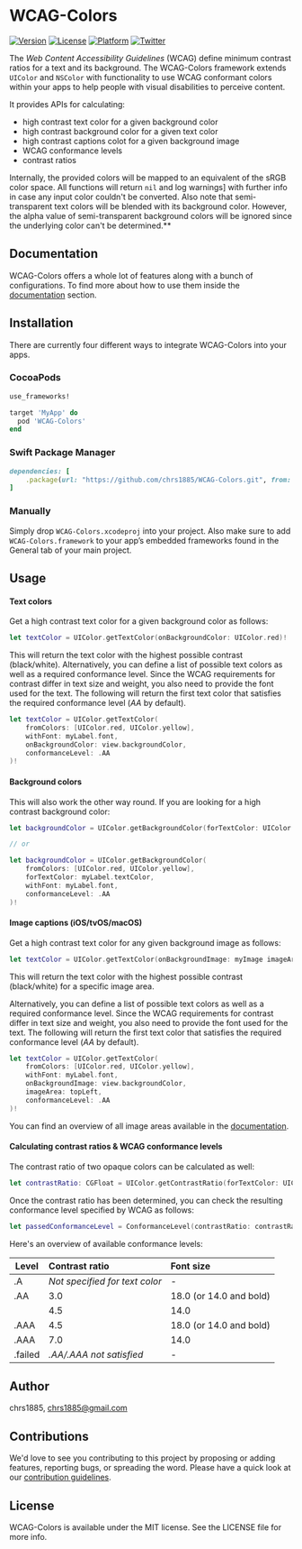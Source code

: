 # WCAG-Colors

[![Version](https://img.shields.io/cocoapods/v/WCAG-Colors.svg?style=flat)](https://cocoapods.org/pods/WCAG-Colors)
[![License](https://img.shields.io/cocoapods/l/WCAG-Colors.svg?style=flat)](https://cocoapods.org/pods/WCAG-Colors)
[![Platform](https://img.shields.io/cocoapods/p/WCAG-Colors.svg?style=flat)](https://cocoapods.org/pods/WCAG-Colors)
[![Twitter](https://img.shields.io/badge/twitter-%40chr__wendt-58a1f2.svg)](https://twitter.com/chr_wendt)

The *Web Content Accessibility Guidelines* (WCAG) define minimum contrast ratios for a text and its background. The WCAG-Colors framework extends `UIColor` and `NSColor` with functionality to use WCAG conformant colors within your apps to help people with visual disabilities to perceive content. 

It provides APIs for calculating:

* high contrast text color for a given background color
* high contrast background color for a given text color
* high contrast captions colot for a given background image
* WCAG conformance levels
* contrast ratios


Internally, the provided colors will be mapped to an equivalent of the sRGB color space. All functions will return `nil` and log warnings] with further info in case any input color couldn't be converted. Also note that semi-transparent text colors will be blended with its background color. However, the alpha value of semi-transparent background colors will be ignored since the underlying color can't be determined.**

## Documentation

WCAG-Colors offers a whole lot of features along with a bunch of configurations. To find more about how to use them inside the [documentation](Documentation/Reference/README.md) section.

## Installation

There are currently four different ways to integrate WCAG-Colors into your apps.

### CocoaPods

```ruby
use_frameworks!

target 'MyApp' do
  pod 'WCAG-Colors'
end
```

### Swift Package Manager

```ruby
dependencies: [
    .package(url: "https://github.com/chrs1885/WCAG-Colors.git", from: "1.0.0")
]
```

### Manually

Simply drop `WCAG-Colors.xcodeproj` into your project. Also make sure to add
`WCAG-Colors.framework` to your app’s embedded frameworks found in the General tab of your main project.

## Usage

<a id="colors"></a> 

#### Text colors
Get a high contrast text color for a given background color as follows:

```swift
let textColor = UIColor.getTextColor(onBackgroundColor: UIColor.red)!
```

This will return the text color with the highest possible contrast (black/white). Alternatively, you can define a list of possible text colors as well as a required conformance level. Since the WCAG requirements for contrast differ in text size and weight, you also need to provide the font used for the text. The following will return the first text color that satisfies the required conformance level (*AA* by default).

```swift
let textColor = UIColor.getTextColor(
    fromColors: [UIColor.red, UIColor.yellow],
    withFont: myLabel.font,
    onBackgroundColor: view.backgroundColor,
    conformanceLevel: .AA
)!
```

#### Background colors

This will also work the other way round. If you are looking for a high contrast background color:

```swift
let backgroundColor = UIColor.getBackgroundColor(forTextColor: UIColor.red)!

// or

let backgroundColor = UIColor.getBackgroundColor(
    fromColors: [UIColor.red, UIColor.yellow],
    forTextColor: myLabel.textColor,
    withFont: myLabel.font,
    conformanceLevel: .AA
)!
```

<a id="captions"></a> 
#### Image captions (iOS/tvOS/macOS)

Get a high contrast text color for any given background image as follows:

```swift
let textColor = UIColor.getTextColor(onBackgroundImage: myImage imageArea: .full)!
```

This will return the text color with the highest possible contrast (black/white) for a specific image area. 

Alternatively, you can define a list of possible text colors as well as a required conformance level. Since the WCAG requirements for contrast differ in text size and weight, you also need to provide the font used for the text. The following will return the first text color that satisfies the required conformance level (*AA* by default).

```swift
let textColor = UIColor.getTextColor(
    fromColors: [UIColor.red, UIColor.yellow],
    withFont: myLabel.font,
    onBackgroundImage: view.backgroundColor,
    imageArea: topLeft,
    conformanceLevel: .AA
)!
```

You can find an overview of all image areas available in the [documentation](Documentation/Reference/enums/ImageArea.md).

#### Calculating contrast ratios & WCAG conformance levels

The contrast ratio of two opaque colors can be calculated as well:

```swift
let contrastRatio: CGFloat = UIColor.getContrastRatio(forTextColor: UIColor.red, onBackgroundColor: UIColor.yellow)!
```

Once the contrast ratio has been determined, you can check the resulting conformance level specified by WCAG as follows:

```swift
let passedConformanceLevel = ConformanceLevel(contrastRatio: contrastRatio, fontSize: myLabel.font.pointSize, isBoldFont: true)
```

Here's an overview of available conformance levels:

| Level   | Contrast ratio                 | Font size               |
| --------|:-------------------------------|:------------------------|
| .A      | *Not specified for text color* | -                       |
| .AA     | 3.0                            | 18.0 (or 14.0 and bold) |
|         | 4.5                            | 14.0                    |
| .AAA    | 4.5                            | 18.0 (or 14.0 and bold) |
| .AAA    | 7.0                            | 14.0                    |
| .failed | *.AA/.AAA not satisfied*       | -                       |

## Author

chrs1885, chrs1885@gmail.com

## Contributions

We'd love to see you contributing to this project by proposing or adding features, reporting bugs, or spreading the word. Please have a quick look at our [contribution guidelines](./.github/CONTRIBUTING.md).

## License

WCAG-Colors is available under the MIT license. See the LICENSE file for more info.
